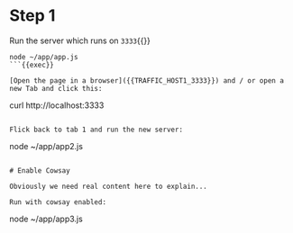 # Step 1

Run the server which runs on `3333`{{}}
```
node ~/app/app.js
```{{exec}}

[Open the page in a browser]({{TRAFFIC_HOST1_3333}}) and / or open a new Tab and click this:

```
curl http://localhost:3333
```{{exec}}

Flick back to tab 1 and run the new server:

```
node ~/app/app2.js
```{{exec interrupt}}

# Enable Cowsay

Obviously we need real content here to explain...

Run with cowsay enabled:

```
node ~/app/app3.js
```{{exec interrupt}}